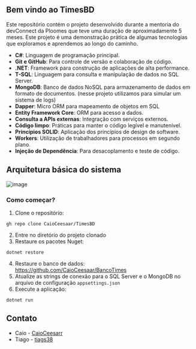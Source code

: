## Bem vindo ao TimesBD

Este repositório contém o projeto desenvolvido durante a mentoria do devConnect da Ploomes que teve uma duração de aproximadamente 5 meses. Este projeto é uma demonstração prática de algumas tecnologias que exploramos e aprendemos ao longo do caminho. 

- **C#**: Linguagem de programação principal. 
- **Git e GitHub**: Para controle de versão e colaboração de código. 
- **.NET**: Framework para construção de aplicações de alta performance.
- **T-SQL**: Linguagem para consulta e manipulação de dados no SQL Server. 
- **MongoDB**: Banco de dados NoSQL para armazenamento de dados em formato de documentos. (nesse projeto utilizamos para simular um sistema de logs)
- **Dapper**: Micro ORM para mapeamento de objetos em SQL
- **Entity Framework Core**: ORM para acesso a dados.
- **Consulta a APIs externas**: Integração com serviços externos. 
- **Código limpo**: Práticas para manter o código legível e manutenível. 
- **Princípios SOLID**: Aplicação dos princípios de design de software.
- **Workers**: Utilização de trabalhadores para processos em segundo plano. 
- **Injeção de Dependência**: Para desacoplamento e teste de código.

## Arquitetura básica do sistema

![image](https://github.com/CaioCeesaar/TimesBD/assets/83191307/913d0e4c-d5cc-45ab-9eaf-53e9302bc4ff)

### Como começar?

1. Clone o repositório: 
```
gh repo clone CaioCeesaar/TimesBD
```
2. Entre no diretório do projeto clonado
3. Restaure os pacotes Nuget:
```
dotnet restore
```
4. Restaure o banco de dados: https://github.com/CaioCeesaar/BancoTimes
5. Atualize as strings de conexão para o SQL Server e o MongoDB no arquivo de configuração `appsettings.json`
6. Execute a aplicação:
```
dotnet run
```

## Contato

* Caio - [CaioCeesarr](https://github.com/CaioCeesaar)
* Tiago - [tiags38](https://github.com/tiags38)